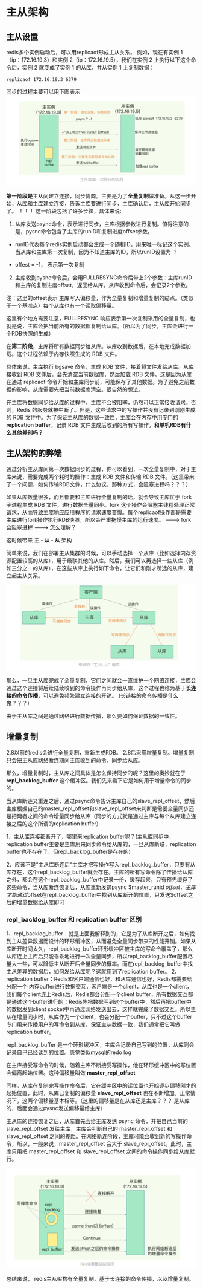 # 主从架构

## 主从设置
redis多个实例启动后，可以用replicaof形成主从关系。
例如，现在有实例 1（ip：172.16.19.3）和实例 2（ip：172.16.19.5），我们在实例 2 上执行以下这个命令后，实例 2 就变成了实例 1 的从库，并从实例 1 上复制数据：
```shell
replicaof 172.16.19.3 6379
```

同步的过程主要可以用下图表示
![](./pictures/redis%E4%B8%BB%E4%BB%8E%E7%AC%AC%E4%B8%80%E6%AC%A1%E5%90%8C%E6%AD%A5.png)

**第一阶段是**主从间建立连接，同步协商。主要是为了**全量复制**做准备。从这一步开始，从库和主库建立连接，告诉主库要进行同步，主库确认后，主从库开始同步了。
！！！
这一阶段包括了许多步骤，具体来说:
1. 从库发送psync命令，表示进行同步，主库根据参数进行复制。值得注意的是，pysnc命令包含了主库的runID和复制进度offset参数。

* runID代表每个redis实例启动都会生成一个随机ID，用来唯一标记这个实例。当从库和主库第一次复制，因为不知道主库的ID，所以runID设置为 ？

* offest = -1， 表示第一次复制

2. 主库收到pysnc命令后，会用FULLRESYNC命令后带上2个参数：主库runID和主库的复制进度offset，返回给从库。从库收到命令后，会记录2个参数。

注：这里的offset表示 主库写入偏移量，作为全量复制和增量复制的瞄点。（类似于一个基准点）每个从库也有一个读取偏移量。

这里有个地方需要注意，FULLRESYNC 响应表示第一次复制采用的全量复制，也就是说，主库会把当前所有的数据都复制给从库。（所以为了同步，主库会进行一个RDB快照的生成）


在**第二阶段**，主库将所有数据同步给从库。从库收到数据后，在本地完成数据加载。这个过程依赖于内存快照生成的 RDB 文件。

具体来说，主库执行 bgsave 命令，生成 RDB 文件，接着将文件发给从库。从库接收到 RDB 文件后，会先清空当前数据库，然后加载 RDB 文件。这是因为从库在通过 replicaof 命令开始和主库同步前，可能保存了其他数据。为了避免之前数据的影响，从库需要先把当前数据库清空。很自然的想法。

在主库将数据同步给从库的过程中，主库不会被阻塞，仍然可以正常接收请求。否则，Redis 的服务就被中断了。但是，这些请求中的写操作并没有记录到刚刚生成的 RDB 文件中。为了保证主从库的数据一致性，主库会在内存中用专门的 **replication buffer**，记录 RDB 文件生成后收到的所有写操作。**和单机RDB有什么其他差别吗？**

## 主从架构的弊端
通过分析主从库间第一次数据同步的过程，你可以看到，一次全量复制中，对于主库来说，需要完成两个耗时的操作：生成 RDB 文件和传输 RDB 文件。（这里带来了一个问题，如何传输RDB文件，什么协议，那种方式，会阻塞进程吗？？？）

如果从库数量很多，而且都要和主库进行全量复制的话，就会导致主库忙于 fork 子进程生成 RDB 文件，进行数据全量同步。fork 这个操作会阻塞主线程处理正常请求，从而导致主库响应应用程序的请求速度变慢。每个replicaof操作都是需要主库进行fork操作执行RDB快照，所以会严重拖慢主库的运行速度。  ---> fork会阻塞进程 ---> 怎么理解？

这时候带来 **主 - 从 - 从** 架构

简单来说，我们在部署主从集群的时候，可以手动选择一个从库（比如选择内存资源配置较高的从库），用于级联其他的从库。然后，我们可以再选择一些从库（例如三分之一的从库），在这些从库上执行如下命令，让它们和刚才所选的从库，建立起主从关系。

![](./pictures/%E4%B8%BB%E4%BB%8E%E4%BB%8E%E6%9E%B6%E6%9E%84.png)

那么，一旦主从库完成了全量复制，它们之间就会一直维护一个网络连接，主库会通过这个连接将后续陆续收到的命令操作再同步给从库，这个过程也称为基于**长连接的命令传播**，可以避免频繁建立连接的开销。  (长链接的命令传播是什么鬼？？？)

由于主从库之间是通过网络进行数据传播，那么要如何保证数据的一致性。

## 增量复制
2.8以前的redis会进行全量复制，重新生成RDB。
2.8后采用增量复制。增量复制只会把主从库网络断连期间主库收到的命令，同步给从库。

那么，增量复制时，主从库之间具体是怎么保持同步的呢？这里的奥妙就在于 **repl_backlog_buffer** 这个缓冲区。我们先来看下它是如何用于增量命令的同步的。

当从库断连又重连之后，通过psync命令告诉主库自己的slave_repl_offset，然后主库根据自己的master_repl_offset和slave_repl_offset来判断是需要全量同步还是把两者之间的命令增量同步给从库（同步的方式就是通过主库与每个从库建立连接之后的这个所谓的replication buffer）


1、主从库连接都断开了，哪里来replication buffer呢？(主从库同步中，replication buffer主要是主库用来同步命令给从库的，一旦从库断联，replication buffer也不存在了，但repl_backlog_buffer是存在的) 

2、应该不是“主从库断连后”主库才把写操作写入repl_backlog_buffer，只要有从库存在，这个repl_backlog_buffer就会存在。主库的所有写命令除了传播给从库之外，都会在这个repl_backlog_buffer中记录一份，缓存起来，只有预先缓存了这些命令，当从库断连恢复后，从库重新发送psync $master_runid $offset，主库才能通过$offset在repl_backlog_buffer中找到从库断开的位置，只发送$offset之后的增量数据给从库即可

### repl_backlog_buffer 和 replication buffer 区别

1、repl_backlog_buffer：就是上面我解释到的，它是为了从库断开之后，如何找到主从差异数据而设计的环形缓冲区，从而避免全量同步带来的性能开销。如果从库断开时间太久，repl_backlog_buffer环形缓冲区被主库的写命令覆盖了，那么从库连上主库后只能乖乖地进行一次全量同步，所以repl_backlog_buffer配置尽量大一些，可以降低主从断开后全量同步的概率。而在repl_backlog_buffer中找主从差异的数据后，如何发给从库呢？这就用到了replication buffer。 
2、replication buffer：Redis和客户端通信也好，和从库通信也好，Redis都需要给分配一个 内存buffer进行数据交互，客户端是一个client，从库也是一个client，我们每个client连上Redis后，Redis都会分配一个client buffer，所有数据交互都是通过这个buffer进行的：Redis先把数据写到这个buffer中，然后再把buffer中的数据发到client socket中再通过网络发送出去，这样就完成了数据交互。所以主从在增量同步时，从库作为一个client，也会分配一个buffer，只不过这个buffer专门用来传播用户的写命令到从库，保证主从数据一致，我们通常把它叫做replication buffer。

repl_backlog_buffer 是一个环形缓冲区，主库会记录自己写到的位置，从库则会记录自己已经读到的位置。感觉类似mysql的redo log

在主库接受写命令的时候，随着主库不断接受写操作，他在环形缓冲区中的写位置会偏离起始位置。这种偏移量叫做 **master_repl_offset**

同样，从库在复制完写操作命令后，它在缓冲区中的读位置也开始逐步偏移刚才的起始位置，此时，从库已复制的偏移量 **slave_repl_offset** 也在不断增加。正常情况下，这两个偏移量基本相等。（这里的偏移量是在从库还是主库？？？  是从库的，后面会通过pysnc发送偏移量给主库）


主从库的连接恢复之后，从库首先会给主库发送 psync 命令，并把自己当前的 slave_repl_offset 发给主库，主库会判断自己的 master_repl_offset 和 slave_repl_offset 之间的差距。在网络断连阶段，主库可能会收到新的写操作命令，所以，一般来说，master_repl_offset 会大于 slave_repl_offset。此时，主库只用把 master_repl_offset 和 slave_repl_offset 之间的命令操作同步给从库就行。

![](./pictures/redis%E5%A2%9E%E9%87%8F%E5%A4%8D%E5%88%B6.png)

总结来说， redis主从架构有全量复制、基于长连接的命令传播，以及增量复制。
